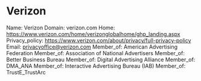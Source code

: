 
# Verizon

Name: Verizon
Domain: verizon.com
Home: https://www.verizon.com/home/verizonglobalhome/ghp_landing.aspx
Privacy_policy: https://www.verizon.com/about/privacy/full-privacy-policy
Email: privacyoffice@verizon.com
Member_of: American Advertising Federation
Member_of: Association of National Advertisers
Member_of: Better Business Bureau
Member_of: Digital Advertising Alliance
Member_of: DMA_ANA
Member_of: Interactive Advertising Bureau (IAB)
Member_of: TrustE_TrustArc
